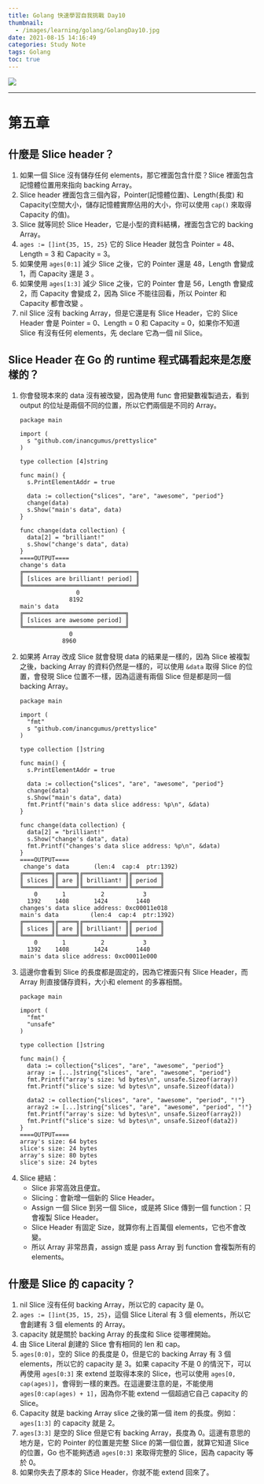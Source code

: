 ```yaml
---
title: Golang 快速學習自我挑戰 Day10
thumbnail:
  - /images/learning/golang/GolangDay10.jpg
date: 2021-08-15 14:16:49
categories: Study Note
tags: Golang
toc: true
---
```

<img src="/images/learning/golang/GolangDay10.jpg">

***
# 第五章
## 什麼是 Slice header？
1. 如果一個 Slice 沒有儲存任何 elements，那它裡面包含什麼？Slice 裡面包含記憶體位置用來指向 backing Array。
2. Slice header 裡面包含三個內容，Pointer(記憶體位置)、Length(長度) 和 Capacity(空間大小，儲存記憶體實際佔用的大小，你可以使用 `cap()` 來取得 Capacity 的值)。
3. Slice 就等同於 Slice Header，它是小型的資料結構，裡面包含它的 backing Array。
4. `ages := []int{35, 15, 25}` 它的 Slice Header 就包含 Pointer = 48、Length = 3 和 Capacity = 3。
5. 如果使用 `ages[0:1]` 減少 Slice 之後，它的 Pointer 還是 48，Length 會變成 1，而 Capacity 還是 3 。
6. 如果使用 `ages[1:3]` 減少 Slice 之後，它的 Pointer 會是 56，Length 會變成 2，而 Capacity 會變成 2，因為 Slice 不能往回看，所以 Pointer 和 Capacity 都會改變 。
7. nil Slice 沒有 backing Array，但是它還是有 Slice Header，它的 Slice Header 會是 Pointer = 0、Length = 0 和 Capacity = 0，如果你不知道 Slice 有沒有任何 elements，先 declare 它為一個 nil Slice。
## Slice Header 在 Go 的 runtime 程式碼看起來是怎麼樣的？
1. 你會發現本來的 data 沒有被改變，因為使用 func 會把變數複製過去，看到 output 的位址是兩個不同的位置，所以它們兩個是不同的 Array。
    ```
    package main

    import (
      s "github.com/inancgumus/prettyslice"
    )

    type collection [4]string

    func main() {
      s.PrintElementAddr = true

      data := collection{"slices", "are", "awesome", "period"}
      change(data)
      s.Show("main's data", data)
    }

    func change(data collection) {
      data[2] = "brilliant!"
      s.Show("change's data", data)
    }
    ====OUTPUT====
    change's data                               
    ╔════════════════════════════════╗
    ║ [slices are brilliant! period] ║
    ╚════════════════════════════════╝
                    0                
                  8192               
    main's data                                 
    ╔═════════════════════════════╗
    ║ [slices are awesome period] ║
    ╚═════════════════════════════╝
                  0               
                8960 
    ```
2. 如果將 Array 改成 Slice 就會發現 data 的結果是一樣的，因為 Slice 被複製之後，backing Array 的資料仍然是一樣的，可以使用 `&data` 取得 Slice 的位置，會發現 Slice 位置不一樣，因為這邊有兩個 Slice 但是都是同一個 backing Array。
    ```
    package main

    import (
      "fmt"
      s "github.com/inancgumus/prettyslice"
    )

    type collection []string

    func main() {
      s.PrintElementAddr = true

      data := collection{"slices", "are", "awesome", "period"}
      change(data)
      s.Show("main's data", data)
      fmt.Printf("main's data slice address: %p\n", &data)
    }

    func change(data collection) {
      data[2] = "brilliant!"
      s.Show("change's data", data)
      fmt.Printf("changes's data slice address: %p\n", &data)
    }
    ====OUTPUT====
     change's data       (len:4  cap:4  ptr:1392)
    ╔════════╗╔═════╗╔════════════╗╔════════╗
    ║ slices ║║ are ║║ brilliant! ║║ period ║
    ╚════════╝╚═════╝╚════════════╝╚════════╝
        0       1          2           3    
      1392    1408       1424        1440   
    changes's data slice address: 0xc00011e018
    main's data         (len:4  cap:4  ptr:1392)
    ╔════════╗╔═════╗╔════════════╗╔════════╗
    ║ slices ║║ are ║║ brilliant! ║║ period ║
    ╚════════╝╚═════╝╚════════════╝╚════════╝
        0       1          2           3    
      1392    1408       1424        1440   
    main's data slice address: 0xc00011e000
    ```
3. 這邊你會看到 Slice 的長度都是固定的，因為它裡面只有 Slice Header，而 Array 則直接儲存資料，大小和 element 的多寡相關。
    ```
    package main

    import (
      "fmt"
      "unsafe"
    )

    type collection []string

    func main() {
      data := collection{"slices", "are", "awesome", "period"}
      array := [...]string{"slices", "are", "awesome", "period"}
      fmt.Printf("array's size: %d bytes\n", unsafe.Sizeof(array))
      fmt.Printf("slice's size: %d bytes\n", unsafe.Sizeof(data))

      data2 := collection{"slices", "are", "awesome", "period", "!"}
      array2 := [...]string{"slices", "are", "awesome", "period", "!"}
      fmt.Printf("array's size: %d bytes\n", unsafe.Sizeof(array2))
      fmt.Printf("slice's size: %d bytes\n", unsafe.Sizeof(data2))
    }
    ====OUTPUT====
    array's size: 64 bytes
    slice's size: 24 bytes
    array's size: 80 bytes
    slice's size: 24 bytes
    ```
4. Slice 總結：
    - Slice 非常高效且便宜。
    - Slicing：會新增一個新的 Slice Header。
    - Assign 一個 Slice 到另一個 Slice，或是將 Slice 傳到一個 function：只會複製 Slice Header。
    - Slice Header 有固定 Size，就算你有上百萬個 elements，它也不會改變。
    - 所以 Array 非常昂貴，assign 或是 pass Array 到 function 會複製所有的 elements。
## 什麼是 Slice 的 capacity？
1. nil Slice 沒有任何 backing Array，所以它的 capacity 是 0。
2. `ages := []int{35, 15, 25}`，這個 Slice Literal 有 3 個 elements，所以它會創建有 3 個 elements 的 Array。
3. capacity 就是關於 backing Array 的長度和 Slice 從哪裡開始。
4. 由 Slice Literal 創建的 Slice 會有相同的 len 和 cap。
5. `ages[0:0]`，空的 Slice 的長度是 0，但是它的 backing Array 有 3 個 elements，所以它的 capacity 是 3。如果 capacity 不是 0 的情況下，可以再使用 `ages[0:3]` 來 extend 並取得本來的 Slice，也可以使用 `ages[0, cap(ages)]`，會得到一樣的東西。在這邊要注意的是，不能使用 `ages[0:cap(ages) + 1]`，因為你不能 extend 一個超過它自己 capacity 的 Slice。
6. Capacity 就是 backing Array slice 之後的第一個 item 的長度。例如：`ages[1:3]` 的 capacity 就是 2。
7. `ages[3:3]` 是空的 Slice 但是它有 backing Array，長度為 0。這邊有意思的地方是，它的 Pointer 的位置是完整 Slice 的第一個位置，就算它知道 Slice 的位置，Go 也不能夠透過 `ages[0:3]` 來取得完整的 Slice，因為 capacity 等於 0。
8. 如果你失去了原本的 Slice Header，你就不能 extend 回來了。











